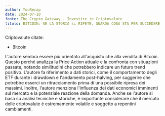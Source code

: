 ```yaml
---
author: YouRecap
date: 2024-07-10
fonte: The Crypto Gateway - Investire in Criptovalute
titolo: BITCOIN: SE LA STORIA si RIPETE, GUARDA COSA STA PER SUCCEDERE!! | ATTENZIONE a DOMANI!! (ore 14:30)
---
```


Criptovalute citate:
- Bitcoin

L'autore sembra essere più orientato all'acquisto che alla vendita di Bitcoin. Questo perché analizza la Price Action attuale e la confronta con situazioni passate, notando similitudini che potrebbero indicare un futuro trend positivo. L'autore fa riferimento a dati storici, come il comportamento degli ETF durante i drawdown e l'andamento post-halving, per suggerire che potrebbe esserci un ritracciamento prima di una possibile ripresa dei massimi. Inoltre, l'autore menziona l'influenza dei dati economici imminenti sul mercato e la potenziale reazione della domanda. Anche se l'autore si basa su analisi tecniche e storiche, è importante considerare che il mercato delle criptovalute è estremamente volatile e soggetto a repentini cambiamenti.

